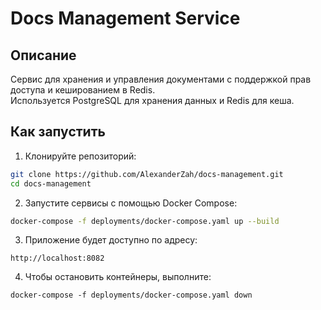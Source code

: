 # Docs Management Service

## Описание

Сервис для хранения и управления документами с поддержкой прав доступа и кешированием в Redis.  
Используется PostgreSQL для хранения данных и Redis для кеша. 

## Как запустить

1. Клонируйте репозиторий:

```bash
git clone https://github.com/AlexanderZah/docs-management.git
cd docs-management
```

2. Запустите сервисы с помощью Docker Compose:
```bash
docker-compose -f deployments/docker-compose.yaml up --build
```

3. Приложение будет доступно по адресу:
```
http://localhost:8082
```
4. Чтобы остановить контейнеры, выполните:
```
docker-compose -f deployments/docker-compose.yaml down
```
